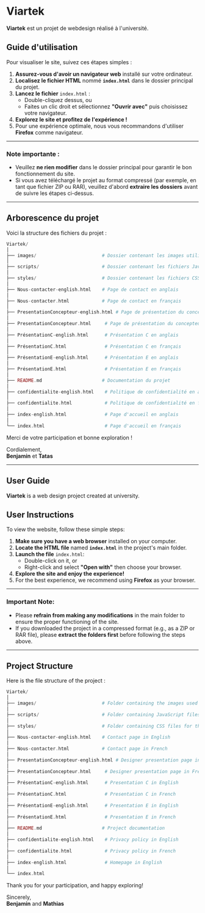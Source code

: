 # Viartek

**Viartek** est un projet de webdesign réalisé à l'université.

## Guide d'utilisation

Pour visualiser le site, suivez ces étapes simples :

1. **Assurez-vous d'avoir un navigateur web** installé sur votre ordinateur.
2. **Localisez le fichier HTML** nommé **`index.html`** dans le dossier principal du projet.
3. **Lancez le fichier** `index.html` :
   - Double-cliquez dessus, ou
   - Faites un clic droit et sélectionnez **"Ouvrir avec"** puis choisissez votre navigateur.
4. **Explorez le site et profitez de l'expérience !**
5. Pour une expérience optimale, nous vous recommandons d'utiliser **Firefox** comme navigateur.

---

### Note importante :
- Veuillez **ne rien modifier** dans le dossier principal pour garantir le bon fonctionnement du site.
- Si vous avez téléchargé le projet au format compressé (par exemple, en tant que fichier ZIP ou RAR), veuillez d'abord **extraire les dossiers** avant de suivre les étapes ci-dessus.

---

## Arborescence du projet

Voici la structure des fichiers du projet :
```php
Viartek/
│
├── images/                        # Dossier contenant les images utilisées dans le projet
│
├── scripts/                       # Dossier contenant les fichiers JavaScript pour les fonctionnalités
│
├── styles/                        # Dossier contenant les fichiers CSS pour le style du site
│
├── Nous-contacter-english.html    # Page de contact en anglais
│
├── Nous-contacter.html            # Page de contact en français
│
├── PresentationConcepteur-english.html # Page de présentation du concepteur en anglais
│
├── PresentationConcepteur.html     # Page de présentation du concepteur en français
│
├── PrésentationC-english.html      # Présentation C en anglais
│
├── PrésentationC.html              # Présentation C en français
│
├── PrésentationE-english.html      # Présentation E en anglais
│
├── PrésentationE.html              # Présentation E en français
│
├── README.md                      # Documentation du projet
│
├── confidentialite-english.html    # Politique de confidentialité en anglais
│
├── confidentialite.html            # Politique de confidentialité en français
│
├── index-english.html              # Page d'accueil en anglais
│
└── index.html                      # Page d'accueil en français
```

Merci de votre participation et bonne exploration !

Cordialement,  
**Benjamin** et **Tatas**

---

## User Guide

**Viartek** is a web design project created at university.

## User Instructions

To view the website, follow these simple steps:

1. **Make sure you have a web browser** installed on your computer.
2. **Locate the HTML file** named **`index.html`** in the project's main folder.
3. **Launch the file** `index.html`:
   - Double-click on it, or
   - Right-click and select **"Open with"** then choose your browser.
4. **Explore the site and enjoy the experience!**
5. For the best experience, we recommend using **Firefox** as your browser.

---

### Important Note:
- Please **refrain from making any modifications** in the main folder to ensure the proper functioning of the site.
- If you downloaded the project in a compressed format (e.g., as a ZIP or RAR file), please **extract the folders first** before following the steps above.

---

## Project Structure

Here is the file structure of the project :

```php
Viartek/
│
├── images/                        # Folder containing the images used in the project
│
├── scripts/                       # Folder containing JavaScript files for functionality
│
├── styles/                        # Folder containing CSS files for the site's styling
│
├── Nous-contacter-english.html    # Contact page in English
│
├── Nous-contacter.html            # Contact page in French
│
├── PresentationConcepteur-english.html # Designer presentation page in English
│
├── PresentationConcepteur.html     # Designer presentation page in French
│
├── PrésentationC-english.html      # Presentation C in English
│
├── PrésentationC.html              # Presentation C in French
│
├── PrésentationE-english.html      # Presentation E in English
│
├── PrésentationE.html              # Presentation E in French
│
├── README.md                      # Project documentation
│
├── confidentialite-english.html    # Privacy policy in English
│
├── confidentialite.html            # Privacy policy in French
│
├── index-english.html              # Homepage in English
│
└── index.html     
```

Thank you for your participation, and happy exploring!

Sincerely,  
**Benjamin** and **Mathias**

